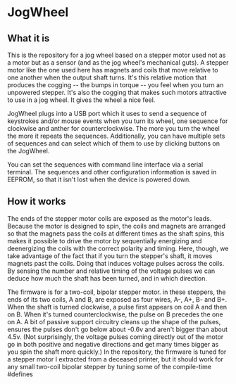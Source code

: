 # JogWheel

## What it is

This is the repository for a jog wheel based on a stepper motor used not as a
motor but as a sensor (and as the jog wheel's mechanical guts). A stepper 
motor like the one used here has magnets and coils that move relative to 
one another when the output shaft turns. It's this relative motion that 
produces the cogging -- the bumps in torque -- you feel when you turn an 
unpowered stepper. It's also the cogging that makes such motors attractive 
to use in a jog wheel. It gives the wheel a nice feel.

JogWheel plugs into a USB port which it uses to send a sequence of keystrokes
and/or mouse events when you turn its wheel, one sequence for clockwise and 
anther for counterclockwise. The more you turn the wheel the more it repeats 
the sequences. Additionally, you can have multiple sets of sequences and can 
select which of them to use by clicking buttons on the JogWheel.

You can set the sequences with command line interface via a serial terminal. 
The sequences and other configuration information is saved in EEPROM, so that 
it isn't lost when the device is powered down.

## How it works
 
The ends of the stepper motor coils are exposed as the motor's leads. Because 
the motor is designed to spin, the coils and magnets are arranged so that the 
magnets pass the coils at different times as the shaft spins, this makes it 
possible to drive the motor by sequentially energizing and deenergizing the 
coils with the correct polarity and timing. Here, though, we take advantage 
of the fact that if you turn the stepper's shaft, it moves magnets past the 
coils. Doing that induces voltage pulses across the coils. By sensing the 
number and relative timing of the voltage pulses we can deduce how much the 
shaft has been turned, and in which direction.
 
The firmware is for a two-coil, bipolar stepper motor. in these steppers, 
the ends of its two coils, A and B, are exposed as four wires, A-, A+, B- 
and B+. When the shaft is turned clockwise, a pulse first appears on coil A 
and then on B. When it's turned counterclockwise, the pulse on B precedes 
the one on A. A bit of passive support circuitry cleans up the shape of the 
pulses, ensures the pulses don't go below about -0.6v and aren't bigger than 
about 4.5v. (Not surprisingly, the voltage pulses coming directly out of the 
motor go in both positive and negative directions and get many times bigger 
as you spin the shaft more quickly.) In the repository, the firmware is 
tuned for a stepper motor I extracted from a deceased printer, but it should 
work for any small two-coil bipolar stepper by tuning some of the 
compile-time #defines
 
